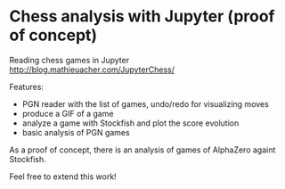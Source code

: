# Chess analysis with Jupyter (proof of concept) 

Reading chess games in Jupyter
http://blog.mathieuacher.com/JupyterChess/

Features: 
 * PGN reader with the list of games, undo/redo for visualizing moves
 * produce a GIF of a game
 * analyze a game with Stockfish and plot the score evolution
 * basic analysis of PGN games

As a proof of concept, there is an analysis of games of AlphaZero againt Stockfish. 

Feel free to extend this work! 
 
